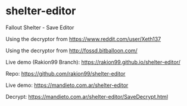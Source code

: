 # shelter-editor
Fallout Shelter - Save Editor

Using the decryptor from https://www.reddit.com/user/Xeth137

Using the decryptor from http://fossd.bitballoon.com/

Live demo (Rakion99 Branch): https://rakion99.github.io/shelter-editor/

Repo: https://github.com/rakion99/shelter-editor

Live demo: https://mandieto.com.ar/shelter-editor

Decrypt: https://mandieto.com.ar/shelter-editor/SaveDecrypt.html
